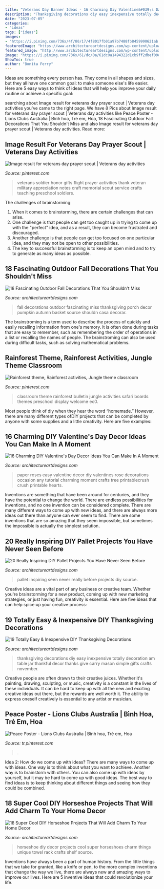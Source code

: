 ```yaml
---
title: "Veterans Day Banner Ideas - 16 Charming Diy Valentine&#039;s Day Decor Ideas You Can Make In A Moment"
description: "Thanksgiving decorations diy easy inexpensive totally decoration am table jar thankful decor thanks give carry mason simple gifts crafts november"
date: "2023-07-05"
categories:
- "ideas"
tags: ["ideas"]
images:
- "https://i.pinimg.com/736x/4f/80/17/4f8017fb01a97b7488fb8459990621ab.jpg"
featuredImage: "https://www.architectureartdesigns.com/wp-content/uploads/2017/01/16-Charming-DIY-Valentines-Day-Decor-Ideas-You-Can-Make-In-A-Moment-16.jpg"
featured_image: "http://www.architectureartdesigns.com/wp-content/uploads/2016/09/17-8.jpg"
image: "https://i.pinimg.com/736x/61/dc/0a/61dc0a1494322d1cb9ff2dbef09d7b8d--peace-poster-school-posters.jpg"
ShowToc: true
author: "Bonita Ferry"
---
```



Ideas are something every person has. They come in all shapes and sizes, but they all have one common goal: to make someone else's life easier. Here are 5 easy ways to think of ideas that will help you improve your daily routine or achieve a specific goal: 

	

		
searching about Image result for veterans day prayer scout | Veterans day activities you've came to the right page. We have 8 Pics about Image result for veterans day prayer scout | Veterans day activities like Peace Poster - Lions Clubs Australia | Bình hoa, Trẻ em, Hoa, 18 Fascinating Outdoor Fall Decorations That You Shouldn&#039;t Miss and also Image result for veterans day prayer scout | Veterans day activities. Read more:
		
    
## Image Result For Veterans Day Prayer Scout | Veterans Day Activities

<img loading=lazy src="https://i.pinimg.com/736x/4f/80/17/4f8017fb01a97b7488fb8459990621ab.jpg" onerror="this.onerror=null;this.src='https://tse2.mm.bing.net/th?id=OIP.pdooCrv21Z6WSo7D7_nbXQAAAA&amp;pid=15.1';" alt="Image result for veterans day prayer scout | Veterans day activities">

_Source: pinterest.com_

>veterans soldier honor gifts flight prayer activities thank veteran military appreciation notes craft memorial scout service crafts teaching preschool soldiers. 

	

The challenges of brainstorming
1. When it comes to brainstorming, there are certain challenges that can arise.
2. One challenge is that people can get too caught up in trying to come up with the "perfect" idea, and as a result, they can become frustrated and discouraged.
3. Another challenge is that people can get too focused on one particular idea, and they may not be open to other possibilities.
4. The key to successful brainstorming is to keep an open mind and to try to generate as many ideas as possible.

    
## 18 Fascinating Outdoor Fall Decorations That You Shouldn&#039;t Miss

<img loading=lazy src="http://www.architectureartdesigns.com/wp-content/uploads/2016/09/17-8.jpg" onerror="this.onerror=null;this.src='https://tse2.mm.bing.net/th?id=OIP.1ZxrfnEb7XAFc8VAkSyBCQHaJ6&amp;pid=15.1';" alt="18 Fascinating Outdoor Fall Decorations That You Shouldn&#039;t Miss">

_Source: architectureartdesigns.com_

>fall decorations outdoor fascinating miss thanksgiving porch decor pumpkin autumn basket source shouldn casa decorar. 

	

The brainstroming is a term used to describe the process of quickly and easily recalling information from one's memory. It is often done during tasks that are easy to remember, such as remembering the order of operations in a list or recalling the names of people. The brainstroming can also be used during difficult tasks, such as solving mathematical problems.

    
## Rainforest Theme, Rainforest Activities, Jungle Theme Classroom

<img loading=lazy src="https://i.pinimg.com/736x/cc/ba/c8/ccbac8ddf10288353f27067720b02fa4--rainforest-classroom-rainforest-theme.jpg" onerror="this.onerror=null;this.src='https://tse1.mm.bing.net/th?id=OIP.GyzWg_j0BcjJDBE9XE8hegHaJ3&amp;pid=15.1';" alt="Rainforest theme, Rainforest activities, Jungle theme classroom">

_Source: pinterest.com_

>classroom theme rainforest bulletin jungle activities safari boards themes preschool display welcome ec0. 

	

Most people think of diy when they hear the word “homemade.” However, there are many different types ofDIY projects that can be completed by anyone with some supplies and a little creativity. Here are five examples:

    
## 16 Charming DIY Valentine&#039;s Day Decor Ideas You Can Make In A Moment

<img loading=lazy src="https://www.architectureartdesigns.com/wp-content/uploads/2017/01/16-Charming-DIY-Valentines-Day-Decor-Ideas-You-Can-Make-In-A-Moment-16.jpg" onerror="this.onerror=null;this.src='https://tse2.mm.bing.net/th?id=OIP.dajOAopQh4F11vjDsi-KBAHaLH&amp;pid=15.1';" alt="16 Charming DIY Valentine&#039;s Day Decor Ideas You Can Make In A Moment">

_Source: architectureartdesigns.com_

>paper roses easy valentine decor diy valentines rose decorations occasion any tutorial charming moment crafts tree printablecrush crush printable hearts. 

	

Inventions are something that have been around for centuries, and they have the potential to change the world. There are endless possibilities for inventions, and no one invention can be considered complete. There are many different ways to come up with new ideas, and there are always more ideas out there than anyone can ever seem to find. There are some inventions that are so amazing that they seem impossible, but sometimes the impossible is actually the simplest solution.

    
## 20 Really Inspiring DIY Pallet Projects You Have Never Seen Before

<img loading=lazy src="https://www.architectureartdesigns.com/wp-content/uploads/2016/03/16-52-630x840.jpg" onerror="this.onerror=null;this.src='https://tse4.mm.bing.net/th?id=OIP.98v9zQ12-nyIrCmBj5GlKwHaJ4&amp;pid=15.1';" alt="20 Really Inspiring DIY Pallet Projects You Have Never Seen Before">

_Source: architectureartdesigns.com_

>pallet inspiring seen never really before projects diy source. 

	

Creative ideas are a vital part of any business or creative team. Whether you're brainstorming for a new product, coming up with new marketing strategies, or just having fun, creativity is essential. Here are five ideas that can help spice up your creative process:

    
## 19 Totally Easy &amp; Inexpensive DIY Thanksgiving Decorations

<img loading=lazy src="http://www.architectureartdesigns.com/wp-content/uploads/2015/10/1553.jpg" onerror="this.onerror=null;this.src='https://tse1.mm.bing.net/th?id=OIP.n3CemymEjIVnTXc1ALT0RwHaJ4&amp;pid=15.1';" alt="19 Totally Easy &amp; Inexpensive DIY Thanksgiving Decorations">

_Source: architectureartdesigns.com_

>thanksgiving decorations diy easy inexpensive totally decoration am table jar thankful decor thanks give carry mason simple gifts crafts november. 

	

Creative people are often drawn to their creative juices. Whether it's painting, drawing, sculpting, or music, creativity is a constant in the lives of these individuals. It can be hard to keep up with all the new and exciting creative ideas out there, but the rewards are well worth it. The ability to express oneself creatively is essential to any artist or musician.

    
## Peace Poster - Lions Clubs Australia | Bình Hoa, Trẻ Em, Hoa

<img loading=lazy src="https://i.pinimg.com/736x/61/dc/0a/61dc0a1494322d1cb9ff2dbef09d7b8d--peace-poster-school-posters.jpg" onerror="this.onerror=null;this.src='https://tse2.mm.bing.net/th?id=OIP.4AvEEuJ2Zl2mH9JeexqVNgHaKh&amp;pid=15.1';" alt="Peace Poster - Lions Clubs Australia | Bình hoa, Trẻ em, Hoa">

_Source: tr.pinterest.com_

>. 

	

Idea 2: How do we come up with ideas?
There are many ways to come up with ideas. One way is to think about what you want to achieve. Another way is to brainstorm with others. You can also come up with ideas by yourself, but it may be hard to come up with good ideas. The best way to find ideas is to keep thinking about different things and seeing how they could be combined.

    
## 18 Super Cool DIY Horseshoe Projects That Will Add Charm To Your Home Decor

<img loading=lazy src="http://www.architectureartdesigns.com/wp-content/uploads/2016/08/17-9.jpg" onerror="this.onerror=null;this.src='https://tse1.mm.bing.net/th?id=OIP.QvOkw_1oG8sG4kyZv84RMwHaJ6&amp;pid=15.1';" alt="18 Super Cool DIY Horseshoe Projects That Will Add Charm To Your Home Decor">

_Source: architectureartdesigns.com_

>horseshoe diy decor projects cool super horseshoes charm things unique towel rack crafts shelf source. 

	

Inventions have always been a part of human history. From the little things that we take for granted, like a knife or pen, to the more complex inventions that change the way we live, there are always new and amazing ways to improve our lives. Here are 5 inventive ideas that could revolutionize your life.

